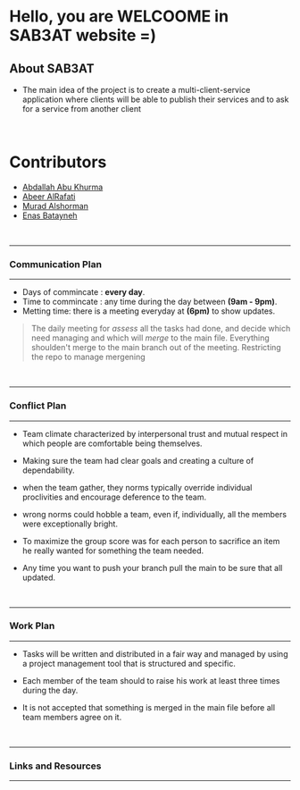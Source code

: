 # Hello, you are WELCOOME in SAB3AT website =)

## About SAB3AT

- The main idea of the project is to create a multi-client-service application where clients will be able to publish their services and to ask for a service from another client

&nbsp;

# Contributors

- [Abdallah Abu Khurma](https://github.com/AbdallahAbuKhurma)
- [Abeer AlRafati](https://github.com/AbeerAl-Rafati)
- [Murad Alshorman](https://github.com/MURADALSHORMAN)
- [Enas Batayneh](https://github.com/En-ZUH)

&nbsp;

---

### Communication Plan

---

- Days of commincate : **every day**.
- Time to commincate : any time during the day between **(9am - 9pm)**.
- Metting time: there is a meeting everyday at **(6pm)** to show updates.

> The daily meeting for _assess_ all the tasks had done, and decide which need managing and which will _merge_ to the main file.
> Everything shoulden't merge to the main branch out of the meeting.
> Restricting the repo to manage mergening

&nbsp;

---

### Conflict Plan

---

- Team climate characterized by interpersonal trust and mutual respect in which people are comfortable being themselves.

- Making sure the team had clear goals and creating a culture of dependability.

- when the team gather, they norms typically override individual proclivities and encourage deference to the team.

- wrong norms could hobble a team, even if, individually, all the members were exceptionally bright.

- To maximize the group score was for each person to sacrifice an item he really wanted for something the team needed.

- Any time you want to push your branch pull the main to be sure that all updated.

&nbsp;

---

### Work Plan

---

- Tasks will be written and distributed in a fair way and managed by using a project management tool that is structured and specific.

- Each member of the team should to raise his work at least three times during the day.

- It is not accepted that something is merged in the main file before all team members agree on it.

&nbsp;

---

### Links and Resources

---
